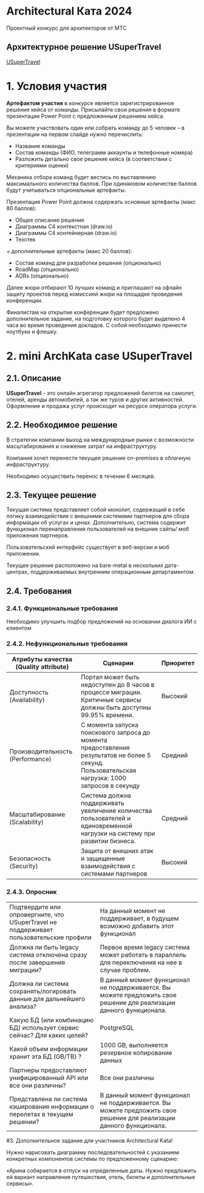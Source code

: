 # Architectural Ката 2024

Проектный конкурс для архитекторов от МТС

## Архитектурное решение USuperTravel

[USuperTravel](./docs/index.md)

# 1. Условия участия

**Артефактом участия** в конкурсе является зарегистрированное решение кейса от команды. Присылайте свои решения в формате презентации Power Point с предложенным решением кейса.
 
Вы можете участвовать один или собрать команду до 5 человек – в презентации на первом слайде нужно перечислить:
 - Название команды
 - Состав команды (ФИО, телеграмм аккаунты и телефонные номера)
 - Разложить детально свое решение кейса (в соответствии с критериями оценки)
 
Механика отбора команд будет вестись по выставлению максимального количества баллов. При одинаковом количестве баллов будут учитываться опциональные артефакты.
 
Презентация Power Point должна содержать основные артефакты (макс 80 баллов):
- Общее описание решения
- Диаграммы С4 контекстная (draw.io)
- Диаграммы С4 контейнерная (draw.io)
- Техстек
  
\+ дополнительные артефакты (макс 20 баллов):
- Состав команд для разработки решения (опционально)
- RoadMap (опционально)
- ADRs (опционально)
 
Далее жюри отбирают 10 лучших команд и приглашают на офлайн защиту проектов перед комиссией жюри на площадке проведения конференции.

Финалистам на открытие конференции будет предложено дополнительное задание, на подготовку которого будет выделено 4 часа во время проведения докладов. С собой необходимо принести ноутбуки и флешку.

# 2. mini ArchKata case USuperTravel

## 2.1. Описание
 
**USuperTravel** - это онлайн агрегатор предложений билетов на самолет, отелей, аренды автомобилей, а так же туров и других активностей. Оформление и продажа услуг происходит на ресурсе оператора услуги.

## 2.2. Необходимое решение

В стратегии компании выход на международные рынки с возможности масштабирования и снижение затрат на инфраструктуру.

Компания хочет перенести текущее решение on-premises в облачную инфраструктуру. 

Необходимо осуществить перенос в течении 6 месяцев.

## 2.3. Текущее решение

Текущая система представляет собой монолит, содержащий в себе логику взаимодействия с внешними системами партнеров для сбора информации об услугах и ценах. Дополнительно, 
система содержит функционал перенаправления пользователей на внешние сайты/ моб приложения партнеров.

Пользовательский интерфейс существует в веб-версии и моб приложении.

Текущее решение расположено на bare-metal в нескольких дата-центрах, поддерживаемых внутренним операционным департаментом. 

## 2.4. Требования

### 2.4.1. Функциональные требования

Необходимо улучшить подбор предложений на основании диалога ИИ с клиентом

### 2.4.2. Нефункциональные требования

|Атрибуты качества (Quality attribute)|Сценарии|Приоритет|
|--|--------|-|
|Доступность (Availability)|Портал может быть недоступен до 8 часов в процессе миграции. Критичные сервисы должны быть доступны 99.95% времени.|Высокий|
|Производительность (Performance)|С момента запуска поискового запроса до момента предоставления результатов не более 5 секунд. Пользовательская нагрузка: 1000 запросов в секунду|Средний|
|Масштабирование (Scalability)|Система должна поддерживать увеличение количества пользователей и единовременной нагрузки на систему при развитии бизнеса.|Средний|
|Безопасность (Security)|Защита от внешних атак и защищенные взаимодействия с системами партнеров |Высокий|

### 2.4.3. Опросник

|||
|-|-|
|Подтвердите или опровергните, что USuperTravel не поддерживает пользовательские профили|На данный момент не поддерживает, в будущем возможно добавить этот функционал|
|Должна ли быть legacy система отключена сразу после завершения миграции?|Первое время legacy система может работать в параллель для переключения на нее в случае проблем.|
|Должна ли система сохранять/логировать данные для дальнейшего анализа?|В данный момент функционал не поддерживается. Вы можете предложить свое решение для реализации данного функционала.|
|Какую БД (или комбинацию БД) использует сервис сейчас? Для каких целей?|PostgreSQL|
|Какой объем информации хранит эта БД (GB/TB) ?|1000 GB, выполняется резервное копирование данных|
|Партнеры предоставляют унифицированный API или все они различны?|Все они различны|
|Представлена ли система кэширования информации о перелетах в текущем решении?|В данный момент функционал не поддерживается. Вы можете предложить свое решение для реализации данного функционала.|

#3. Дополнительное задание для участников Architectural Kata! 

Нужно нарисовать диаграмму последовательностей с указанием конкретных компонентов системы по предложенному сценарию:

«Арина собирается в отпуск на определенные даты. Нужно предложить ей вариант направления путешествия, отель, билеты и дополнительные сервисы». 
